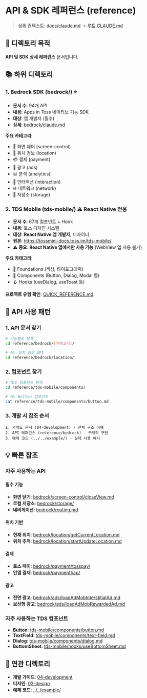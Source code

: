 # API & SDK 레퍼런스 (reference)

> **상위 컨텍스트**: [docs/claude.md](../claude.md) → [루트 CLAUDE.md](../../CLAUDE.md)

## 📌 디렉토리 목적

**API 및 SDK 상세 레퍼런스** 문서입니다.

## 📚 하위 디렉토리

### 1. Bedrock SDK (bedrock/) ⭐
- **문서 수**: 94개 API
- **내용**: Apps in Toss 네이티브 기능 SDK
- **대상**: 앱 개발자 (필수)
- **상세**: [bedrock/claude.md](bedrock/claude.md)

**주요 카테고리**:
- 📱 화면 제어 (screen-control)
- 📍 위치 정보 (location)
- 💳 결제 (payment)
- 📢 광고 (ads)
- 📊 분석 (analytics)
- 🎨 인터랙션 (interaction)
- 🌐 네트워크 (network)
- 💾 저장소 (storage)

### 2. TDS Mobile (tds-mobile/) ⚠️ React Native 전용
- **문서 수**: 67개 컴포넌트 + Hook
- **내용**: 토스 디자인 시스템
- **대상**: **React Native 앱 개발자**, 디자이너
- **원본**: https://tossmini-docs.toss.im/tds-mobile/
- **⚠️ 중요**: **React Native 앱에서만 사용 가능** (WebView 앱 사용 불가)

**주요 카테고리**:
- 🎨 Foundations (색상, 타이포그래피)
- 🧩 Components (Button, Dialog, Modal 등)
- 🪝 Hooks (useDialog, useToast 등)

**프로젝트 유형 확인**: [QUICK_REFERENCE.md](../../QUICK_REFERENCE.md#프로젝트-유형-구분-필수-확인-)

## 🎯 API 사용 패턴

### 1. API 문서 찾기
```bash
# 기능별로 탐색
cd reference/bedrock/[카테고리]/

# 예: 위치 정보 API
cd reference/bedrock/location/
```

### 2. 컴포넌트 찾기
```bash
# TDS 컴포넌트 탐색
cd reference/tds-mobile/components/

# 예: Button 컴포넌트
cat reference/tds-mobile/components/button.md
```

### 3. 개발 시 참조 순서
```
1. 가이드 문서 (04-development) - 전체 구조 이해
2. API 레퍼런스 (reference/bedrock) - 구체적 구현
3. 예제 코드 (../../example/) - 실제 사용 예시
```

## 💡 빠른 참조

### 자주 사용하는 API

#### 필수 기능
- **화면 닫기**: [bedrock/screen-control/closeView.md](bedrock/screen-control/closeView.md)
- **로컬 저장소**: [bedrock/storage/](bedrock/storage/)
- **네비게이션**: [bedrock/routing.md](bedrock/routing.md)

#### 위치 기반
- **현재 위치**: [bedrock/location/getCurrentLocation.md](bedrock/get-current-location.md)
- **위치 추적**: [bedrock/location/startUpdateLocation.md](bedrock/location/startUpdateLocation.md)

#### 결제
- **토스 페이**: [bedrock/payment/tosspay/](bedrock/payment/tosspay/)
- **인앱 결제**: [bedrock/payment/iap/](bedrock/payment/iap/)

#### 광고
- **전면 광고**: [bedrock/ads/loadAdMobInterstitialAd.md](bedrock/ads/loadAdMobInterstitialAd.md)
- **보상형 광고**: [bedrock/ads/loadAdMobRewardedAd.md](bedrock/ads/loadAdMobRewardedAd.md)

### 자주 사용하는 TDS 컴포넌트
- **Button**: [tds-mobile/components/button.md](tds-mobile/components/button.md)
- **TextField**: [tds-mobile/components/text-field.md](tds-mobile/components/text-field.md)
- **Dialog**: [tds-mobile/components/dialog.md](tds-mobile/components/dialog.md)
- **BottomSheet**: [tds-mobile/hooks/useBottomSheet.md](tds-mobile/hooks/useBottomSheet.md)

## 🔗 연관 디렉토리

- **개발 가이드**: [04-development](../04-development/claude.md)
- **디자인**: [03-design](../03-design/claude.md)
- **예제 코드**: [../../example/](../../example/claude.md)
